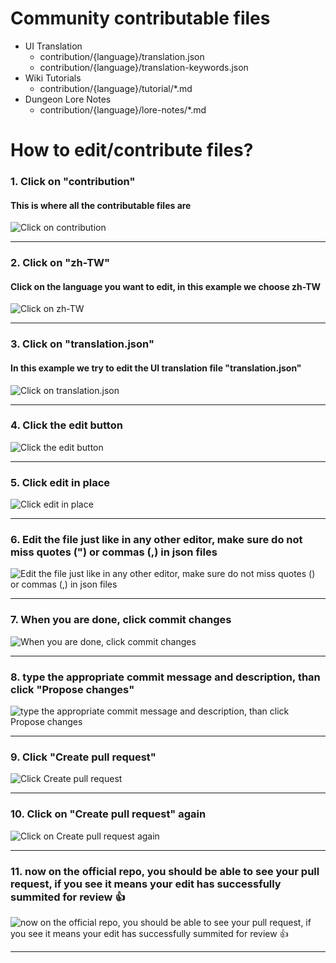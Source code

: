 # Community contributable files

- UI Translation
  - contribution/{language}/translation.json
  - contribution/{language}/translation-keywords.json
- Wiki Tutorials
  - contribution/{language}/tutorial/*.md
- Dungeon Lore Notes
  - contribution/{language}/lore-notes/*.md

# How to edit/contribute files?

<div><h3>1. Click on &quot;contribution&quot;</h3><h4><p class=&quot;UphintEditor__paragraph&quot; dir=&quot;ltr&quot;><span>This is where all the contributable files are</span></p></h4><img alt="Click on contribution" src="https://api.uphint.com/generate/image/shared/?guideId=8nZjLIxjFajYlpKyX49ei&stepId=GkUVwOWHfPaLbAIzDDQ3G&zoomLevel=1.5&coordX=379.500008225441&coordY=429.0000092983246"/></div><hr/><div><h3>2. Click on &quot;zh-TW&quot;</h3><h4><p class=&quot;UphintEditor__paragraph&quot; dir=&quot;ltr&quot;><span>Click on the language you want to edit, in this example we choose zh-TW</span></p></h4><img alt="Click on zh-TW" src="https://api.uphint.com/generate/image/shared/?guideId=8nZjLIxjFajYlpKyX49ei&stepId=jNphBfTCcs7pDNRjA8RrW&zoomLevel=1.5&coordX=452.1000097990036&coordY=632.5000137090683"/></div><hr/><div><h3>3. Click on &quot;translation.json&quot;</h3><h4><p class=&quot;UphintEditor__paragraph&quot; dir=&quot;ltr&quot;><span>In this example we try to edit the UI translation file &quot;translation.json&quot;</span></p></h4><img alt="Click on translation.json" src="https://api.uphint.com/generate/image/shared/?guideId=8nZjLIxjFajYlpKyX49ei&stepId=ATHYZmr9ZqiZyePdFleD2&zoomLevel=1.5&coordX=500.50001084804535&coordY=504.9000109434128"/></div><hr/><div><h3>4. Click the edit button</h3><img alt="Click the edit button" src="https://api.uphint.com/generate/image/shared/?guideId=8nZjLIxjFajYlpKyX49ei&stepId=ukCtpWEji9vrQHR9OWGI9&zoomLevel=1.5&coordX=1815.0000393390656&coordY=74.80000162124634"/></div><hr/><div><h3>5. Click edit in place</h3><img alt="Click edit in place" src="https://api.uphint.com/generate/image/shared/?guideId=8nZjLIxjFajYlpKyX49ei&stepId=FE6oGMVvr1VTxdnYxAu73&zoomLevel=1.5&coordX=1749.000037908554&coordY=149.60000324249268"/></div><hr/><div><h3>6. Edit the file just like in any other editor, make sure do not miss quotes (&quot;) or commas (,) in json files</h3><img alt="Edit the file just like in any other editor, make sure do not miss quotes () or commas (,) in json files" src="https://api.uphint.com/generate/image/shared/?guideId=8nZjLIxjFajYlpKyX49ei&stepId=7gVCRYPACRq7az9WlkSSu&zoomLevel=1.5&coordX=631.4000136852264&coordY=799.7000173330307"/></div><hr/><div><h3>7. When you are done, click commit changes</h3><img alt="When you are done, click commit changes" src="https://api.uphint.com/generate/image/shared/?guideId=8nZjLIxjFajYlpKyX49ei&stepId=3JG6HU7d7638yAcgICL6U&zoomLevel=1.5&coordX=1773.200038433075&coordY=228.80000495910645"/></div><hr/><div><h3>8. type the appropriate commit message and description, than click &quot;Propose changes&quot;</h3><img alt="type the appropriate commit message and description, than click Propose changes" src="https://api.uphint.com/generate/image/shared/?guideId=8nZjLIxjFajYlpKyX49ei&stepId=pPZ5OfhbNPnjzWcxzl9IH&zoomLevel=1.5&coordX=1126.4000244140625&coordY=655.6000142097473"/></div><hr/><div><h3>9. Click &quot;Create pull request&quot;</h3><img alt="Click Create pull request" src="https://api.uphint.com/generate/image/shared/?guideId=8nZjLIxjFajYlpKyX49ei&stepId=AoohJcOxfJHciQckmYEGN&zoomLevel=1.5&coordX=1474.0000319480896&coordY=385.00000834465027"/></div><hr/><div><h3>10. Click on &quot;Create pull request&quot; again</h3><img alt="Click on Create pull request again" src="https://api.uphint.com/generate/image/shared/?guideId=8nZjLIxjFajYlpKyX49ei&stepId=Be9x9QFyTyemIsUrK21M0&zoomLevel=1.5&coordX=1155.0000250339508&coordY=748.0000162124634"/></div><hr/><div><h3>11. now on the official repo, you should be able to see your pull request, if you see it means your edit has successfully summited for review 👍</h3><img alt="now on the official repo, you should be able to see your pull request, if you see it means your edit has successfully summited for review 👍" src="https://api.uphint.com/generate/image/shared/?guideId=8nZjLIxjFajYlpKyX49ei&stepId=73Y9ezqlB5K5gal3w2qqV&zoomLevel=1.5&coordX=405.90000879764557&coordY=44.000000953674316"/></div><hr/>